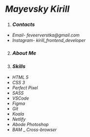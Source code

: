    # _Mayevsky Kirill_
1. ### _Contacts_
 -  _Email-  feveerverstka@gmail.com_
 -  _Instagram-_  _kirill_frontend_developer_

2. ### _About Me_


3. ### _Skills_
 - _HTML 5_
 - _CSS 3_
 - _Perfect Pixel_
 - _SASS_
 - _VSCode_
 - _Figma_
 - _Git_
 - _Koala_
 - _Netlify_
 - _Abode Photoshop_
 - _BAM_
 _ _Cross-browser_
